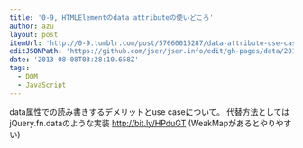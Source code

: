 ```yaml
---
title: '0-9, HTMLElementのdata attributeの使いどころ'
author: azu
layout: post
itemUrl: 'http://0-9.tumblr.com/post/57660015287/data-attribute-use-case'
editJSONPath: 'https://github.com/jser/jser.info/edit/gh-pages/data/2013/08/index.json'
date: '2013-08-08T03:28:10.658Z'
tags:
  - DOM
  - JavaScript
---
```

data属性での読み書きするデメリットとuse caseについて。
代替方法としては jQuery.fn.dataのような実装 http://bit.ly/HPduGT (WeakMapがあるとやりやすい)
